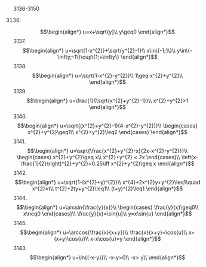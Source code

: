3136-3150

3136. 
$$\begin{align*}
u=x+\sqrt{y}\\
y\geq0
\end{align*}$$
3137. 
$$\begin{align*}
u=\sqrt{1-x^{2}}+\sqrt{y^{2}-1}\\
x\in\{-1;1\}\\
y\in\{-\infty;-1\}\cup\{1;+\infty\}
\end{align*}$$
3138. 
$$\begin{align*}
u=\sqrt{1-x^{2}-y^{2}}\\
1\geq x^{2}+y^{2}\\
\end{align*}$$
3139. 
$$\begin{align*}
u=\frac{1}{\sqrt{x^{2}+y^{2}-1}}\\
x^{2}+y^{2}>1
\end{align*}$$
3140. $$\begin{align*}
u=\sqrt{(x^{2}+y^{2}-1)(4-x^{2}-y^{2})}\\
\begin{cases}
x^{2}+y^{2}\geq1\\
x^{2}+y^{2}\leq2
\end{cases}
\end{align*}$$
3141. $$\begin{align*}
u=\sqrt{\frac{x^{2}+y^{2}-x}{2x-x^{2}-y^{2}}}\\
\begin{cases}
x^{2}+y^{2}\geq x\\
x^{2}+y^{2} < 2x
\end{cases}\\
\left(x-\frac{1}{2}\right)^{2}+y^{2}=0.25\iff x^{2}+y^{2}\geq x
\end{align*}$$
3142. $$\begin{align*}
u=\sqrt{1-(x^{2}+y)^{2}}\\
x^{4}+2x^{2}y+y^{2}\leq1\quad x^{2}=t\\
t^{2}+2ty+y^{2}\leq1\\
(t+y)^{2}\leq1
\end{align*}$$
3144. $$\begin{align*}
u=\arcsin{\frac{y}{x}}\\
\begin{cases}
\frac{y}{x}\geq0\\
x\neq0
\end{cases}\\
\frac{y}{x}=\sin{u}\\
y=x\sin{u}
\end{align*}$$
3145. $$\begin{align*}
u=\arccos{\frac{x}{x+y}}\\
\frac{x}{x+y}=\cos{u}\\
x=(x+y)\cos{u}\\
x-x\cos{u}=y
\end{align*}$$
3143. $$\begin{align*}
u=\ln{(-x-y)}\\
-x-y>0\\
-x> y\\
\end{align*}$$
